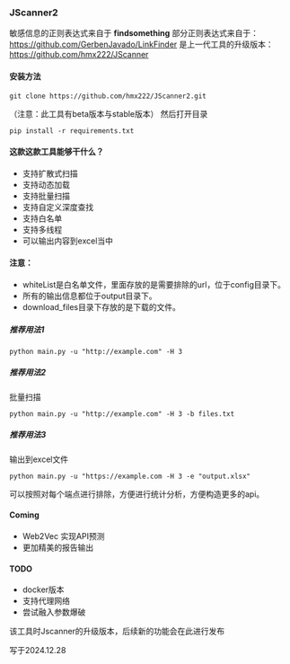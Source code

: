 ### JScanner2

敏感信息的正则表达式来自于 **findsomething**
部分正则表达式来自于：https://github.com/GerbenJavado/LinkFinder
是上一代工具的升级版本：https://github.com/hmx222/JScanner

#### 安装方法

```
git clone https://github.com/hmx222/JScanner2.git
```
（注意：此工具有beta版本与stable版本）
然后打开目录
```
pip install -r requirements.txt
```

#### 这款这款工具能够干什么？

- 支持扩散式扫描
- 支持动态加载
- 支持批量扫描
- 支持自定义深度查找
- 支持白名单
- 支持多线程
- 可以输出内容到excel当中

#### 注意：
- whiteList是白名单文件，里面存放的是需要排除的url，位于config目录下。
- 所有的输出信息都位于output目录下。
- download_files目录下存放的是下载的文件。


##### 推荐用法1
```shell
python main.py -u "http://example.com" -H 3 
```
##### 推荐用法2
批量扫描
```shell
python main.py -u "http://example.com" -H 3 -b files.txt
```
##### 推荐用法3
输出到excel文件
```shell
python main.py -u "https://example.com -H 3 -e "output.xlsx"
```

可以按照对每个端点进行排除，方便进行统计分析，方便构造更多的api。

#### Coming
- Web2Vec 实现API预测
- 更加精美的报告输出

#### TODO
- docker版本
- 支持代理网络
- 尝试融入参数爆破

该工具时Jscanner的升级版本，后续新的功能会在此进行发布

写于2024.12.28
